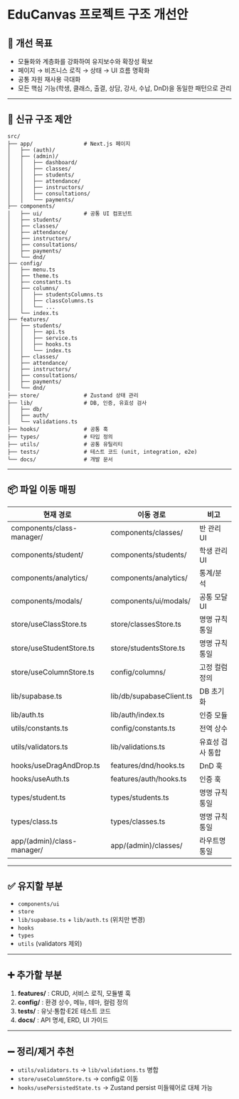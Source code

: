 # EduCanvas 프로젝트 구조 개선안

## 📌 개선 목표
- 모듈화와 계층화를 강화하여 유지보수와 확장성 확보
- 페이지 → 비즈니스 로직 → 상태 → UI 흐름 명확화
- 공통 자원 재사용 극대화
- 모든 핵심 기능(학생, 클래스, 출결, 상담, 강사, 수납, DnD)을 동일한 패턴으로 관리

---

## 📂 신규 구조 제안

```
src/
├── app/                # Next.js 페이지
│   ├── (auth)/
│   ├── (admin)/
│   │   ├── dashboard/
│   │   ├── classes/
│   │   ├── students/
│   │   ├── attendance/
│   │   ├── instructors/
│   │   ├── consultations/
│   │   └── payments/
├── components/
│   ├── ui/             # 공통 UI 컴포넌트
│   ├── students/
│   ├── classes/
│   ├── attendance/
│   ├── instructors/
│   ├── consultations/
│   ├── payments/
│   └── dnd/
├── config/
│   ├── menu.ts
│   ├── theme.ts
│   ├── constants.ts
│   ├── columns/
│   │   ├── studentsColumns.ts
│   │   ├── classColumns.ts
│   │   └── ...
│   └── index.ts
├── features/
│   ├── students/
│   │   ├── api.ts
│   │   ├── service.ts
│   │   ├── hooks.ts
│   │   └── index.ts
│   ├── classes/
│   ├── attendance/
│   ├── instructors/
│   ├── consultations/
│   ├── payments/
│   └── dnd/
├── store/              # Zustand 상태 관리
├── lib/                # DB, 인증, 유효성 검사
│   ├── db/
│   ├── auth/
│   └── validations.ts
├── hooks/              # 공통 훅
├── types/              # 타입 정의
├── utils/              # 공통 유틸리티
├── tests/              # 테스트 코드 (unit, integration, e2e)
└── docs/               # 개발 문서
```

---

## 📦 파일 이동 매핑

| 현재 경로 | 이동 경로 | 비고 |
|-----------|-----------|------|
| components/class-manager/ | components/classes/ | 반 관리 UI |
| components/student/ | components/students/ | 학생 관리 UI |
| components/analytics/ | components/analytics/ | 통계/분석 |
| components/modals/ | components/ui/modals/ | 공통 모달 UI |
| store/useClassStore.ts | store/classesStore.ts | 명명 규칙 통일 |
| store/useStudentStore.ts | store/studentsStore.ts | 명명 규칙 통일 |
| store/useColumnStore.ts | config/columns/ | 고정 컬럼 정의 |
| lib/supabase.ts | lib/db/supabaseClient.ts | DB 초기화 |
| lib/auth.ts | lib/auth/index.ts | 인증 모듈 |
| utils/constants.ts | config/constants.ts | 전역 상수 |
| utils/validators.ts | lib/validations.ts | 유효성 검사 통합 |
| hooks/useDragAndDrop.ts | features/dnd/hooks.ts | DnD 훅 |
| hooks/useAuth.ts | features/auth/hooks.ts | 인증 훅 |
| types/student.ts | types/students.ts | 명명 규칙 통일 |
| types/class.ts | types/classes.ts | 명명 규칙 통일 |
| app/(admin)/class-manager/ | app/(admin)/classes/ | 라우트명 통일 |

---

## ✅ 유지할 부분
- `components/ui`
- `store`
- `lib/supabase.ts` + `lib/auth.ts` (위치만 변경)
- `hooks`
- `types`
- `utils` (validators 제외)

---

## ➕ 추가할 부분
1. **features/** : CRUD, 서비스 로직, 모듈별 훅
2. **config/** : 환경 상수, 메뉴, 테마, 컬럼 정의
3. **tests/** : 유닛·통합·E2E 테스트 코드
4. **docs/** : API 명세, ERD, UI 가이드

---

## ➖ 정리/제거 추천
- `utils/validators.ts` → `lib/validations.ts` 병합
- `store/useColumnStore.ts` → config로 이동
- `hooks/usePersistedState.ts` → Zustand persist 미들웨어로 대체 가능
